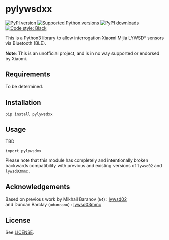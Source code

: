 # pylywsdxx


[![PyPI version](https://img.shields.io/pypi/v/pylywsdxx.svg?logo=pypi&logoColor=FFE873)](https://pypi.org/project/pylywsdxx)
[![Supported Python versions](https://img.shields.io/pypi/pyversions/pylywsdxx.svg?logo=python&logoColor=FFE873)](https://pypi.org/project/pylywsdxx)
[![PyPI downloads](https://img.shields.io/pypi/dm/pylywsdxx.svg)](https://pypistats.org/packages/pylywsdxx)
[![Code style: Black](https://img.shields.io/badge/code%20style-Black-000000.svg)](https://github.com/psf/black)


This is a Python3 library to allow interrogation Xiaomi Mijia LYWSD* sensors via Bluetooth (BLE).

**Note**: This is an unofficial project, and is in no way supported or
endorsed by Xiaomi.

## Requirements

To be determined.

## Installation

    pip install pylywsdxx

## Usage

TBD

```python3
import pylywsdxx

```

Please note that this module has completely and intentionally broken backwards compatibility with previous and existing versions of `lywsd02` and `lywsd03mmc` .

## Acknowledgements

Based on previous work by Mikhail Baranov (`h4`) : [lywsd02](https://github.com/h4/lywsd02)   
and Duncan Barclay (`uduncanu`) : [lywsd03mmc](https://github.com/uduncanu/lywsd03mmc)   

## License

See [LICENSE](LICENSE).
